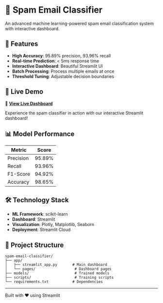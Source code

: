 # 📧 Spam Email Classifier

An advanced machine learning-powered spam email classification system with interactive dashboard.

## 🌟 Features

- **High Accuracy**: 95.89% precision, 93.96% recall
- **Real-time Prediction**: < 5ms response time
- **Interactive Dashboard**: Beautiful Streamlit UI
- **Batch Processing**: Process multiple emails at once
- **Threshold Tuning**: Adjustable decision boundaries

## 🚀 Live Demo

🔗 **[View Live Dashboard](https://spam-email-detec-master.streamlit.app/)**

Experience the spam classifier in action with our interactive Streamlit dashboard!

## 📊 Model Performance

| Metric | Score |
|--------|-------|
| Precision | 95.89% |
| Recall | 93.96% |
| F1-Score | 94.92% |
| Accuracy | 98.65% |

## 🛠️ Technology Stack

- **ML Framework**: scikit-learn
- **Dashboard**: Streamlit
- **Visualization**: Plotly, Matplotlib, Seaborn
- **Deployment**: Streamlit Cloud

## 📁 Project Structure

```
spam-email-classifier/
├── app/
│   ├── streamlit_app.py       # Main dashboard
│   └── pages/                  # Dashboard pages
├── models/                     # Trained models
├── scripts/                    # Training scripts
└── requirements.txt           # Dependencies
```

---
Built with ❤️ using Streamlit
